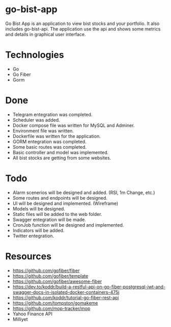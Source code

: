 # go-bist-app
Go Bist App is an application to view bist stocks and your portfolio. It also includes go-bist-api. The application use the api and shows some metrics and details in graphical user interface.

# Technologies
- Go
- Go Fiber
- Gorm

# Done
- Telegram entegration was completed.
- Scheduler was added.
- Docker compose file was written for MySQL and Adminer.
- Environment file was written.
- Dockerfile was written for the application.
- GORM entegration was completed.
- Some basic routes was completed.
- Basic controller and model was implemented.
- All bist stocks are getting from some websites.

# Todo
- Alarm scenerios will be designed and added. (RSI, 1m Change, etc.)
- Some routes and endpoints will be designed.
- UI will be designed and implemented. (Wireframe)
- Models will be designed.
- Static files will be added to the web folder.
- Swagger entegration will be made.
- CronJob function will be designed and implemented.
- Indicators will be added.
- Twitter entegration.

# Resources
- https://github.com/gofiber/fiber
- https://github.com/gofiber/template
- https://github.com/gofiber/awesome-fiber
- https://dev.to/koddr/build-a-restful-api-on-go-fiber-postgresql-jwt-and-swagger-docs-in-isolated-docker-containers-475j
- https://github.com/koddr/tutorial-go-fiber-rest-api
- https://github.com/tompston/gomakeme
- https://github.com/mop-tracker/mop
- Yahoo Finance API
- Milliyet